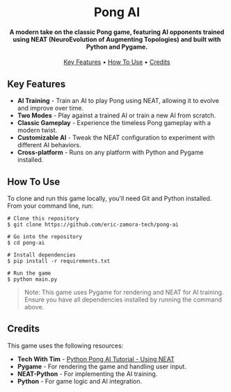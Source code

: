 <h1 align="center"> <br> Pong AI <br> </h1> <h4 align="center">A modern take on the classic Pong game, featuring AI opponents trained using NEAT (NeuroEvolution of Augmenting Topologies) and built with Python and Pygame.</h4> <p align="center"> <a href="#key-features">Key Features</a> • <a href="#how-to-use">How To Use</a> • <a href="#credits">Credits</a> </p>

## Key Features
- **AI Training** - Train an AI to play Pong using NEAT, allowing it to evolve and improve over time.
- **Two Modes** - Play against a trained AI or train a new AI from scratch.
- **Classic Gameplay** - Experience the timeless Pong gameplay with a modern twist.
- **Customizable AI** - Tweak the NEAT configuration to experiment with different AI behaviors.
- **Cross-platform** - Runs on any platform with Python and Pygame installed.

## How To Use
To clone and run this game locally, you'll need Git and Python installed. From your command line, run:

```
# Clone this repository
$ git clone https://github.com/eric-zamora-tech/pong-ai

# Go into the repository
$ cd pong-ai

# Install dependencies
$ pip install -r requirements.txt

# Run the game
$ python main.py
```
> Note: This game uses Pygame for rendering and NEAT for AI training. Ensure you have all dependencies installed by running the command above.

## Credits
This game uses the following resources:
- **Tech With Tim** - [Python Pong AI Tutorial - Using NEAT](https://www.youtube.com/watch?v=2f6TmKm7yx0)
- **Pygame** - For rendering the game and handling user input.
- **NEAT-Python** - For implementing the AI training.
- **Python** - For game logic and AI integration.
